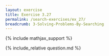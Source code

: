 ```yaml
---
layout: exercise
title: Exercise 3.27
permalink: /search-exercises/ex_27/
breadcrumb: 3-Solving-Problems-By-Searching
---
```


{% include mathjax_support %}

<div><i class="arrow-up loader" data-chapter="search-exercises" data-exercise="ex_27" data-rating="0"></i></div>
{% include_relative question.md %}
